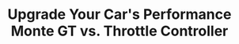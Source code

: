 ---
slug: news1
category: news
title: Upgrade Your Car's Performance Monte GT vs. Throttle Controller
content: test
---
